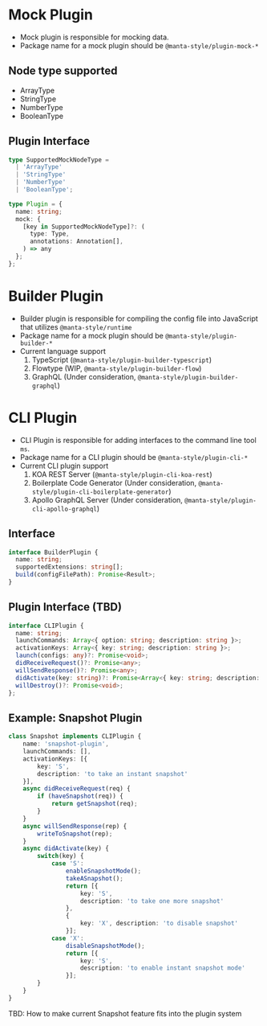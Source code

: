 # Mock Plugin

- Mock plugin is responsible for mocking data.
- Package name for a mock plugin should be `@manta-style/plugin-mock-*`

## Node type supported

- ArrayType
- StringType
- NumberType
- BooleanType

## Plugin Interface

```typescript
type SupportedMockNodeType =
  | 'ArrayType'
  | 'StringType'
  | 'NumberType'
  | 'BooleanType';

type Plugin = {
  name: string;
  mock: {
    [key in SupportedMockNodeType]?: (
      type: Type,
      annotations: Annotation[],
    ) => any
  };
};
```

# Builder Plugin

- Builder plugin is responsible for compiling the config file into JavaScript that utilizes `@manta-style/runtime`
- Package name for a mock plugin should be `@manta-style/plugin-builder-*`
- Current language support
  1. TypeScript (`@manta-style/plugin-builder-typescript`)
  2. Flowtype (WIP, `@manta-style/plugin-builder-flow`)
  3. GraphQL (Under consideration, `@manta-style/plugin-builder-graphql`)

# CLI Plugin

- CLI Plugin is responsible for adding interfaces to the command line tool `ms`.
- Package name for a CLI plugin should be `@manta-style/plugin-cli-*`
- Current CLI plugin support
  1. KOA REST Server (`@manta-style/plugin-cli-koa-rest`)
  2. Boilerplate Code Generator (Under consideration, `@manta-style/plugin-cli-boilerplate-generator`)
  3. Apollo GraphQL Server (Under consideration, `@manta-style/plugin-cli-apollo-graphql`)

## Interface

```typescript
interface BuilderPlugin {
  name: string;
  supportedExtensions: string[];
  build(configFilePath): Promise<Result>;
}
```

## Plugin Interface (TBD)

```typescript
interface CLIPlugin {
  name: string;
  launchCommands: Array<{ option: string; description: string }>;
  activationKeys: Array<{ key: string; description: string }>;
  launch(configs: any)?: Promise<void>;
  didReceiveRequest()?: Promise<any>;
  willSendResponse()?: Promise<any>;
  didActivate(key: string)?: Promise<Array<{ key: string; description: string }>>;
  willDestroy()?: Promise<void>;
};
```

## Example: Snapshot Plugin

```typescript
class Snapshot implements CLIPlugin {
    name: 'snapshot-plugin',
    launchCommands: [],
    activationKeys: [{
        key: 'S',
        description: 'to take an instant snapshot'
    }],
    async didReceiveRequest(req) {
        if (haveSnapshot(req)) {
            return getSnapshot(req);
        }
    }
    async willSendResponse(rep) {
        writeToSnapshot(rep);
    }
    async didActivate(key) {
        switch(key) {
            case 'S':
                enableSnapshotMode();
                takeASnapshot();
                return [{
                    key: 'S',
                    description: 'to take one more snapshot'
                },
                {
                    key: 'X', description: 'to disable snapshot'
                }];
            case 'X':
                disableSnapshotMode();
                return [{
                    key: 'S',
                    description: 'to enable instant snapshot mode'
                }];
        }
    }
}
```

TBD: How to make current Snapshot feature fits into the plugin system
